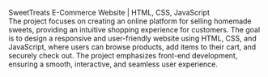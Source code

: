  SweetTreats E-Commerce Website | HTML, CSS, JavaScript                                                                            
The project focuses on creating an online platform for selling homemade sweets, providing an intuitive shopping experience for customers.
The goal is to design a responsive and user-friendly website using HTML, CSS, and JavaScript, where users can browse products, add items to their cart, and securely check out.
The project emphasizes front-end development, ensuring a smooth, interactive, and seamless user 
experience.

